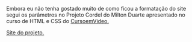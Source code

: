 Embora eu não tenha gostado muito de como ficou a formatação do site segui os parâmetros no Projeto Cordel do Milton Duarte apresentado no curso de HTML e CSS do <a href="https://www.cursoemvideo.com">CursoemVideo.</a>

<a href="https://marcobmendes.github.io/projeto-cordel/"> Site do projeto.</a>